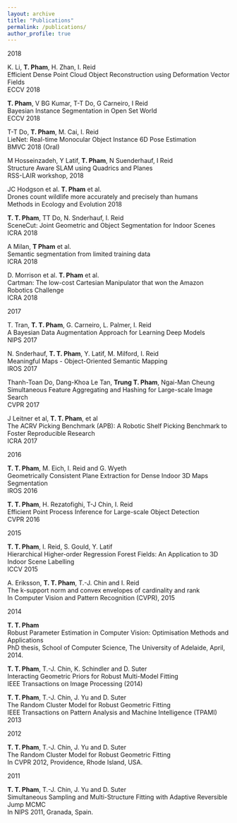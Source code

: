 ```yaml
---
layout: archive
title: "Publications"
permalink: /publications/
author_profile: true
---
```

<!--
{% if author.googlescholar %}
You can also find my articles on <u><a href="{{author.googlescholar}}">my Google Scholar profile</a>.</u>
{% endif %}
-->

2018

K. Li, **T. Pham**, H. Zhan, I. Reid\
Efficient Dense Point Cloud Object Reconstruction using Deformation Vector Fields\
ECCV 2018

**T. Pham**, V BG Kumar, T-T Do, G Carneiro, I Reid\
Bayesian Instance Segmentation in Open Set World\
ECCV 2018

T-T Do, **T. Pham**, M. Cai, I. Reid\
LieNet: Real-time Monocular Object Instance 6D Pose Estimation\
BMVC 2018 (Oral)

M Hosseinzadeh, Y Latif, **T. Pham**, N Suenderhauf, I Reid\
Structure Aware SLAM using Quadrics and Planes\
RSS-LAIR workshop, 2018

JC Hodgson et al. **T. Pham** et al. \
Drones count wildlife more accurately and precisely than humans\
Methods in Ecology and Evolution 2018


**T. T. Pham**, TT Do, N. Snderhauf, I. Reid\
SceneCut: Joint Geometric and Object Segmentation for Indoor Scenes\
ICRA 2018

A Milan, **T Pham** et al.\
Semantic segmentation from limited training data\
ICRA 2018

D. Morrison et al. **T. Pham** et al.\
Cartman: The low-cost Cartesian Manipulator that won the Amazon Robotics Challenge \
ICRA 2018

2017

T. Tran, **T. T. Pham**, G. Carneiro, L. Palmer, I. Reid\
A Bayesian Data Augmentation Approach for Learning Deep Models\
NIPS 2017

N. Snderhauf, **T. T. Pham**, Y. Latif, M. Milford, I. Reid\
Meaningful Maps - Object-Oriented Semantic Mapping\
IROS 2017

Thanh-Toan Do, Dang-Khoa Le Tan, **Trung T. Pham**, Ngai-Man Cheung\
Simultaneous Feature Aggregating and Hashing for Large-scale Image Search\
CVPR 2017

J Leitner et al, **T. T. Pham**, et al \
The ACRV Picking Benchmark (APB): A Robotic Shelf Picking Benchmark to Foster Reproducible Research\
ICRA 2017

2016

**T. T. Pham**, M. Eich, I. Reid and G. Wyeth\
Geometrically Consistent Plane Extraction for Dense Indoor 3D Maps Segmentation\
IROS 2016

**T. T. Pham**, H. Rezatofighi, T-J Chin, I. Reid\
Efficient Point Process Inference for Large-scale Object Detection\
CVPR 2016

2015

**T. T. Pham**, I. Reid, S. Gould, Y. Latif\
Hierarchical Higher-order Regression Forest Fields: An Application to 3D Indoor Scene Labelling\
ICCV 2015

A. Eriksson, **T. T. Pham**, T.-J. Chin and I. Reid\
The k-support norm and convex envelopes of cardinality and rank\
In Computer Vision and Pattern Recognition (CVPR), 2015

2014

**T. T. Pham**\
Robust Parameter Estimation in Computer Vision: Optimisation Methods and Applications\
PhD thesis, School of Computer Science, The University of Adelaide, April, 2014.

**T. T. Pham**, T.-J. Chin, K. Schindler and D. Suter\
Interacting Geometric Priors for Robust Multi-Model Fitting\
IEEE Transactions on Image Processing (2014)

**T. T. Pham**, T.-J. Chin, J. Yu and D. Suter\
The Random Cluster Model for Robust Geometric Fitting\
IEEE Transactions on Pattern Analysis and Machine Intelligence (TPAMI) 2013

2012

**T. T. Pham**, T.-J. Chin, J. Yu and D. Suter\
The Random Cluster Model for Robust Geometric Fitting\
In CVPR 2012, Providence, Rhode Island, USA.

2011

**T. T. Pham**, T.-J. Chin, J. Yu and D. Suter\
Simultaneous Sampling and Multi-Structure Fitting with Adaptive Reversible Jump MCMC\
In NIPS 2011, Granada, Spain.


<!--
{% include base_path %}

{% for post in site.publications reversed %}
  {% include archive-single.html %}
{% endfor %}
-->
